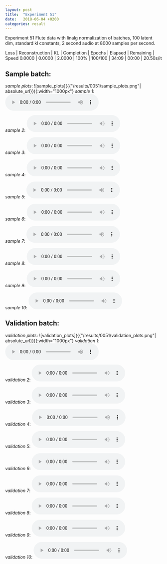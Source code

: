 ```yaml
---
layout: post
title:  "Experiment 51"
date:   2018-06-04 +0200
categories: result
---
```

Experiment 51
Flute data with linalg normalization of batches, 100 latent dim, standard kl constants, 2 second audio at 8000 samples per second.

Loss | Reconstruction | KL | Completion | Epochs | Elapsed | Remaining | Speed
0.0000 | 0.0000 | 2.0000 | 100% | 100/100 | 34:09 | 00:00 | 20.50s/it



## **Sample batch**:
_sample plots_:
![sample_plots]({{"/results/0051/sample_plots.png"| absolute_url}}){:width="1000px"}
_sample 1_:
<audio src="/ResultsOverview/results/0051/sample_1.wav" controls preload></audio>

_sample 2_:
<audio src="/ResultsOverview/results/0051/sample_2.wav" controls preload></audio>

_sample 3_:
<audio src="/ResultsOverview/results/0051/sample_3.wav" controls preload></audio>

_sample 4_:
<audio src="/ResultsOverview/results/0051/sample_4.wav" controls preload></audio>

_sample 5_:
<audio src="/ResultsOverview/results/0051/sample_5.wav" controls preload></audio>

_sample 6_:
<audio src="/ResultsOverview/results/0051/sample_6.wav" controls preload></audio>

_sample 7_:
<audio src="/ResultsOverview/results/0051/sample_7.wav" controls preload></audio>

_sample 8_:
<audio src="/ResultsOverview/results/0051/sample_8.wav" controls preload></audio>

_sample 9_:
<audio src="/ResultsOverview/results/0051/sample_9.wav" controls preload></audio>

_sample 10_:
<audio src="/ResultsOverview/results/0051/sample_10.wav" controls preload></audio>

## **Validation batch**:
_validation plots_:
![validation_plots]({{"/results/0051/validation_plots.png"| absolute_url}}){:width="1000px"}
_validation 1_:
<audio src="/ResultsOverview/results/0051/validation_1.wav" controls preload></audio>

_validation 2_:
<audio src="/ResultsOverview/results/0051/validation_2.wav" controls preload></audio>

_validation 3_:
<audio src="/ResultsOverview/results/0051/validation_3.wav" controls preload></audio>

_validation 4_:
<audio src="/ResultsOverview/results/0051/validation_4.wav" controls preload></audio>

_validation 5_:
<audio src="/ResultsOverview/results/0051/validation_5.wav" controls preload></audio>

_validation 6_:
<audio src="/ResultsOverview/results/0051/validation_6.wav" controls preload></audio>

_validation 7_:
<audio src="/ResultsOverview/results/0051/validation_7.wav" controls preload></audio>

_validation 8_:
<audio src="/ResultsOverview/results/0051/validation_8.wav" controls preload></audio>

_validation 9_:
<audio src="/ResultsOverview/results/0051/validation_9.wav" controls preload></audio>

_validation 10_:
<audio src="/ResultsOverview/results/0051/validation_10.wav" controls preload></audio>

